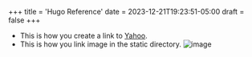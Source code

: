 +++
title = 'Hugo Reference'
date = 2023-12-21T19:23:51-05:00
draft = false
+++

- This is how you create a link to [Yahoo](https://www.yahoo.com).
- This is how you link image in the static directory.
![image](/blog/screenshot.png)